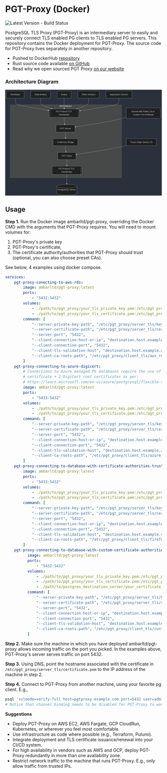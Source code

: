 # PGT-Proxy (Docker)

![Latest Version - Build Status](https://github.com/ambarltd/pgt-proxy-docker/actions/workflows/test.yaml/badge.svg)

PostgreSQL TLS Proxy (PGT-Proxy) is an intermediary server to easily and securely connect TLS enabled PG clients 
to TLS enabled PG servers. This repository contains the Docker deployment for PGT-Proxy. The source code for PGT-Proxy 
lives separately in another repository.

- Pushed to DockerHub [repository](https://hub.docker.com/r/ambarltd/pgt-proxy)
- Rust source code available [on GitHub](https://github.com/ambarltd/pgt-proxy)
- Read why we open sourced PGT Proxy [on our website](https://ambar.cloud/blog/connect-to-postgresql-securely-with-pgt-proxy)

### Architecture Diagram

![Architecture Diagram](PGT-Proxy-Diagram.png)

## Usage

**Step 1.** Run the Docker image ambarltd/pgt-proxy, overriding the Docker CMD with the arguments
that PGT-Proxy requires. You will need to mount volumes for:

1. PGT-Proxy's private key
2. PGT-Proxy's certificate,
3. The certificate authority/authorities that PGT-Proxy should trust (optional, you can also choose preset CAs).

See below, 4 examples using docker compose.

```yaml
services:
    pgt-proxy-conecting-to-aws-rds:
        image: ambarltd/pgt-proxy:latest
        ports:
            - "5432:5432"
        volumes:
            - ./path/to/pgt_proxy/your_tls_private_key.pem:/etc/pgt_proxy/server_tls/key.pem
            - ./path/to/pgt_proxy/your_tls_certificate.pem:/etc/pgt_proxy/server_tls/certificate.pem
        command: [
            "--server-private-key-path", "/etc/pgt_proxy/server_tls/key.key",
            "--server-certificate-path", "/etc/pgt_proxy/server_tls/certificate.pem",
            "--server-port", "5432",
            "--client-connection-host-or-ip", "destination.host.example.amazonaws.com",
            "--client-connection-port", "5432",
            "--client-tls-validation-host", "destination.host.example.amazonaws.com",
            "--client-ca-roots-path", "/etc/pgt_proxy/client_tls/aws_rds/"
        ]
    pgt-proxy-connecting-to-azure-digicert:
        # Connections to Azure managed PG databases require the use of 1 Microsoft root 
        # certificate + 2 DigiCert root certificates as per:
        # https://learn.microsoft.com/en-us/azure/postgresql/flexible-server/concepts-networking-ssl-tls#read-replicas-with-certificate-pinning-scenarios
        image: ambarltd/pgt-proxy:latest
        ports:
            - "5433:5432"
        volumes:
            - ./path/to/pgt_proxy/your_tls_private_key.pem:/etc/pgt_proxy/server_tls/key.pem
            - ./path/to/pgt_proxy/your_tls_certificate.pem:/etc/pgt_proxy/server_tls/certificate.pem
        command: [
            "--server-private-key-path", "/etc/pgt_proxy/server_tls/key.key",
            "--server-certificate-path", "/etc/pgt_proxy/server_tls/certificate.pem",
            "--server-port", "5432",
            "--client-connection-host-or-ip", "destination.host.example.azure.com",
            "--client-connection-port", "5432",
            "--client-tls-validation-host", "destination.host.example.azure.com",
            "--client-ca-roots-path", "/etc/pgt_proxy/client_tls/azure_digicert/"
        ]
    pgt-proxy-connecting-to-database-with-certificate-authorities-trusted-by-firefox-web-browser:
        image: ambarltd/pgt-proxy:latest
        ports:
            - "5433:5432"
        volumes:
            - ./path/to/pgt_proxy/your_tls_private_key.pem:/etc/pgt_proxy/server_tls/key.pem
            - ./path/to/pgt_proxy/your_tls_certificate.pem:/etc/pgt_proxy/server_tls/certificate.pem
        command: [
            "--server-private-key-path", "/etc/pgt_proxy/server_tls/key.key",
            "--server-certificate-path", "/etc/pgt_proxy/server_tls/certificate.pem",
            "--server-port", "5432",
            "--client-connection-host-or-ip", "destination.host.example.com",
            "--client-connection-port", "5432",
            "--client-tls-validation-host", "destination.host.example.com",
            "--client-ca-roots-path", "/etc/pgt_proxy/client_tls/firefox/"
        ]
    pgt-proxy-connecting-to-database-with-custom-certificate-authorities:
          image: ambarltd/pgt-proxy:latest
          ports:
              - "5432:5432"
          volumes:
              - ./path/to/pgt_proxy/your_tls_private_key.pem:/etc/pgt_proxy/server_tls/key.pem
              - ./path/to/pgt_proxy/your_tls_certificate.pem:/etc/pgt_proxy/server_tls/certificate.pem
              - ./path/to/postgres_destination_server/your_certificate_authority_certificates_in_pem_format/:/etc/pgt_proxy/client_tls/custom_cas/
          command: [
              "--server-private-key-path", "/etc/pgt_proxy/server_tls/key.key",
              "--server-certificate-path", "/etc/pgt_proxy/server_tls/certificate.pem",
              "--server-port", "5432",
              "--client-connection-host-or-ip", "destination.host.example.com",
              "--client-connection-port", "5432",
              "--client-tls-validation-host", "destination.host.example.com",
              "--client-ca-roots-path", "/etc/pgt_proxy/client_tls/custom_cas/"
          ]
```

**Step 2.** Make sure the machine in which you have deployed ambarltd/pgt-proxy allows incoming traffic on the port you
picked. In the examples above, PGT-Proxy's server serves traffic on port 5432.

**Step 3.** Using DNS, point the hostname associated with the certificate in `/etc/pgt_proxy/server_tls/certificate.pem` 
to the IP address of the machine in step 2.

**Step 4.** Connect to PGT-Proxy from another machine, using your favorite pg client. E.g., 

```bash
psql 'sslmode=verify-full host=pgtproxy.example.com port=5432 user=admin password=pass dbname=postgres channel_binding=disable'
# Notice that channel binding needs to be disabled for PGT-Proxy to work.
```

**Suggestions**
- Deploy PGT-Proxy on AWS EC2, AWS Fargate, GCP CloudRun, Kubernetes, or wherever you feel most comfortable.
- Use infrastructure as code where possible (e.g., Terraform, Pulumi).
- Integrate deployment and TLS certificate issuance/renewal into your CI/CD system.
- For high availability in vendors such as AWS and GCP, deploy PGT-Proxy redundantly in more than one availability zone.
- Restrict network traffic to the machine that runs PGT-Proxy. E.g., only allow traffic from trusted IPs.
